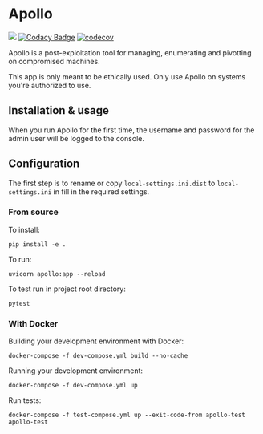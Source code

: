# Apollo
![](https://github.com/thecoderstudio/apollo/workflows/Test/badge.svg)
[![Codacy Badge](https://app.codacy.com/project/badge/Grade/2208dfecb4c345f299ca14491905ea37)](https://www.codacy.com?utm_source=github.com&amp;utm_medium=referral&amp;utm_content=thecoderstudio/apollo&amp;utm_campaign=Badge_Grade)
[![codecov](https://codecov.io/gh/thecoderstudio/apollo/branch/develop/graph/badge.svg?token=3CJ4O4JTUZ)](https://codecov.io/gh/thecoderstudio/apollo)

Apollo is a post-exploitation tool for managing, enumerating and pivotting on
compromised machines.

This app is only meant to be ethically used. Only use Apollo on systems you're
authorized to use.

## Installation & usage
When you run Apollo for the first time, the username and password for the admin user will be logged to the console.

## Configuration
The first step is to rename or copy `local-settings.ini.dist` to `local-settings.ini` in fill in the required settings.

### From source
To install:
```
pip install -e .
```

To run:
```
uvicorn apollo:app --reload
```

To test run in project root directory:
```
pytest
```

### With Docker
Building your development environment with Docker:
```
docker-compose -f dev-compose.yml build --no-cache
```

Running your development environment:
```
docker-compose -f dev-compose.yml up
```

Run tests:
```
docker-compose -f test-compose.yml up --exit-code-from apollo-test apollo-test
```
